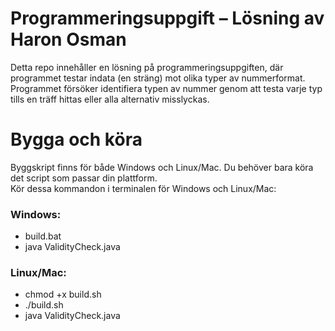 # Programmeringsuppgift – Lösning av Haron Osman

Detta repo innehåller en lösning på programmeringsuppgiften, där programmet testar indata (en sträng) mot olika typer av nummerformat. 
Programmet försöker identifiera typen av nummer genom att testa varje typ tills en träff hittas eller alla alternativ misslyckas.

# Bygga och köra
Byggskript finns för både Windows och Linux/Mac. Du behöver bara köra det script som passar din plattform.
<br>
Kör dessa kommandon i terminalen för Windows och Linux/Mac: 

### Windows:
  - build.bat
  - java ValidityCheck.java <nummer>
### Linux/Mac:
  - chmod +x build.sh
  - ./build.sh
  - java ValidityCheck.java <nummer>

